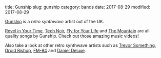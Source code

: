 title: Gunship
slug: gunship
category: bands
date: 2017-08-29
modified: 2017-08-29


[Gunship](https://www.gunshipmusic.com/) is a *retro synthwave* artist out of the UK.

[Revel in Your Time](https://www.youtube.com/watch?v=uYRZV8dV10w),
[Tech Noir](https://www.youtube.com/watch?v=-nC5TBv3sfU),
[Fly for Your Life](https://www.youtube.com/watch?v=Jv1ZN8c4_Gs)
and
[The Mountain](https://www.youtube.com/watch?v=-HYRTJr8EyA)
are all quality songs by Gunship. Check out those amazing music videos!

Also take a look at other retro synthwave artists such as
[Trevor Something](https://trevorsomething.bandcamp.com/),
[Droid Bishop](https://droidbishop.bandcamp.com/),
[FM-84](https://fm84.bandcamp.com/)
and
[Daniel Deluxe](https://danieldeluxe.bandcamp.com/).
